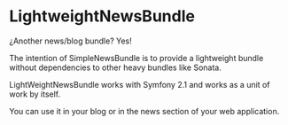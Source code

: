 LightweightNewsBundle
================

¿Another news/blog bundle? Yes!

The intention of SimpleNewsBundle is to provide a lightweight bundle without dependencies to other heavy bundles like Sonata. 

LightWeightNewsBundle works with Symfony 2.1 and works as a unit of work by itself.

You can use it in your blog or in the news section of your web application.
